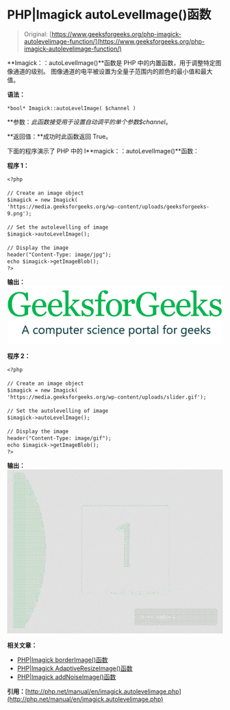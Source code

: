 # PHP|Imagick autoLevelImage()函数

> Original: [https://www.geeksforgeeks.org/php-imagick-autolevelimage-function/](https://www.geeksforgeeks.org/php-imagick-autolevelimage-function/)

**Imagick：：autoLevelImage()**函数是 PHP 中的内置函数，用于调整特定图像通道的级别。 图像通道的电平被设置为全量子范围内的颜色的最小值和最大值。

**语法：**

```
*bool* Imagick::autoLevelImage( $channel )
```

**参数：**此函数接受用于设置自动调平的单个参数*$channel*。

**返回值：**成功时此函数返回 True。

下面的程序演示了 PHP 中的 I**magick：：autoLevelImage()**函数：

**程序 1：**

```
<?php

// Create an image object
$imagick = new Imagick(
'https://media.geeksforgeeks.org/wp-content/uploads/geeksforgeeks-9.png');

// Set the autolevelling of image
$imagick->autoLevelImage();

// Display the image
header("Content-Type: image/jpg");
echo $imagick->getImageBlob();
?>
```

**输出：**
![auto level image](img/0bc01186630eac67582f0c77299c9798.png)

**程序 2：**

```
<?php

// Create an image object
$imagick = new Imagick(
'https://media.geeksforgeeks.org/wp-content/uploads/slider.gif');

// Set the autolevelling of image
$imagick->autoLevelImage();

// Display the image
header("Content-Type: image/gif");
echo $imagick->getImageBlob();
?>
```

**输出：**
![auto level image](img/319619ff49d3771b1c965fe7ef55c6c5.png)

**相关文章：**

*   [PHP|Imagick borderImage()函数](https://www.geeksforgeeks.org/php-imagick-borderimage-function/)
*   [PHP|Imagick AdaptiveResizeImage()函数](https://www.geeksforgeeks.org/php-imagickadaptiveresizeimage-function/)
*   [PHP|Imagick addNoiseImage()函数](https://www.geeksforgeeks.org/php-imagickaddnoiseimage-function/)

**引用：**[http://php.net/manual/en/imagick.autolevelimage.php](http://php.net/manual/en/imagick.autolevelimage.php)